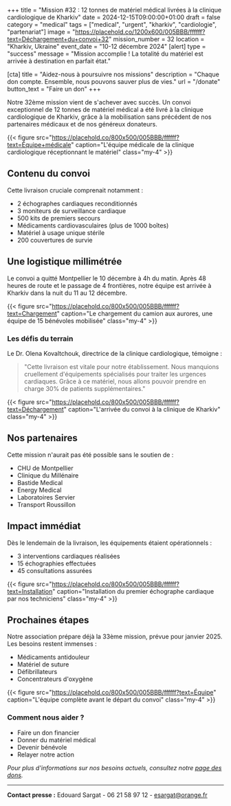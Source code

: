 +++
title = "Mission #32 : 12 tonnes de matériel médical livrées à la clinique cardiologique de Kharkiv"
date = 2024-12-15T09:00:00+01:00
draft = false
category = "medical"
tags = ["medical", "urgent", "kharkiv", "cardiologie", "partenariat"]
image = "https://placehold.co/1200x600/005BBB/ffffff?text=Déchargement+du+convoi+32"
mission_number = 32
location = "Kharkiv, Ukraine"
event_date = "10-12 décembre 2024"
[alert]
type = "success"
message = "Mission accomplie ! La totalité du matériel est arrivée à destination en parfait état."

[cta]
title = "Aidez-nous à poursuivre nos missions"
description = "Chaque don compte. Ensemble, nous pouvons sauver plus de vies."
url = "/donate"
button_text = "Faire un don"
+++

Notre 32ème mission vient de s'achever avec succès. Un convoi exceptionnel de 12 tonnes de matériel médical a été livré à la clinique cardiologique de Kharkiv, grâce à la mobilisation sans précédent de nos partenaires médicaux et de nos généreux donateurs.

{{< figure src="https://placehold.co/800x500/005BBB/ffffff?text=Équipe+médicale" caption="L'équipe médicale de la clinique cardiologique réceptionnant le matériel" class="my-4" >}}

## Contenu du convoi

Cette livraison cruciale comprenait notamment :

- 2 échographes cardiaques reconditionnés
- 3 moniteurs de surveillance cardiaque
- 500 kits de premiers secours
- Médicaments cardiovasculaires (plus de 1000 boîtes)
- Matériel à usage unique stérile
- 200 couvertures de survie

## Une logistique millimétrée

Le convoi a quitté Montpellier le 10 décembre à 4h du matin. Après 48 heures de route et le passage de 4 frontières, notre équipe est arrivée à Kharkiv dans la nuit du 11 au 12 décembre.

{{< figure src="https://placehold.co/800x500/005BBB/ffffff?text=Chargement" caption="Le chargement du camion aux aurores, une équipe de 15 bénévoles mobilisée" class="my-4" >}}

### Les défis du terrain

Le Dr. Olena Kovaltchouk, directrice de la clinique cardiologique, témoigne :

> "Cette livraison est vitale pour notre établissement. Nous manquions cruellement d'équipements spécialisés pour traiter les urgences cardiaques. Grâce à ce matériel, nous allons pouvoir prendre en charge 30% de patients supplémentaires."

{{< figure src="https://placehold.co/800x500/005BBB/ffffff?text=Déchargement" caption="L'arrivée du convoi à la clinique de Kharkiv" class="my-4" >}}

## Nos partenaires

Cette mission n'aurait pas été possible sans le soutien de :

- CHU de Montpellier
- Clinique du Millénaire
- Bastide Medical
- Energy Medical
- Laboratoires Servier
- Transport Roussillon

## Impact immédiat

Dès le lendemain de la livraison, les équipements étaient opérationnels :

- 3 interventions cardiaques réalisées
- 15 échographies effectuées
- 45 consultations assurées

{{< figure src="https://placehold.co/800x500/005BBB/ffffff?text=Installation" caption="Installation du premier échographe cardiaque par nos techniciens" class="my-4" >}}

## Prochaines étapes

Notre association prépare déjà la 33ème mission, prévue pour janvier 2025. Les besoins restent immenses :

- Médicaments antidouleur
- Matériel de suture
- Défibrillateurs
- Concentrateurs d'oxygène

{{< figure src="https://placehold.co/800x500/005BBB/ffffff?text=Équipe" caption="L'équipe complète avant le départ du convoi" class="my-4" >}}

### Comment nous aider ?

- Faire un don financier
- Donner du matériel médical
- Devenir bénévole
- Relayer notre action

*Pour plus d'informations sur nos besoins actuels, consultez notre [page des dons](/donate).*

---

**Contact presse :** Edouard Sargat - 06 21 58 97 12 - esargat@orange.fr